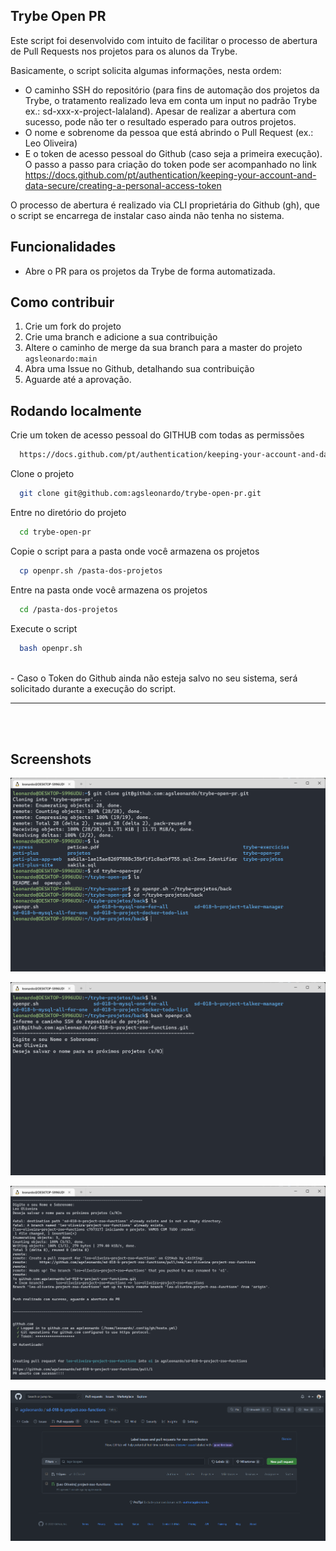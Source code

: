 ## Trybe Open PR
Este script foi desenvolvido com intuito de facilitar o processo de abertura de Pull Requests nos projetos para os alunos da Trybe.

Basicamente, o script solicita algumas informações, nesta ordem:
- O caminho SSH do repositório (para fins de automação dos projetos da Trybe, o tratamento realizado leva em conta um input no padrão Trybe ex.: sd-xxx-x-project-lalaland). Apesar de realizar a abertura com sucesso, pode não ter o resultado esperado para outros projetos.
- O nome e sobrenome da pessoa que está abrindo o Pull Request (ex.: Leo Oliveira)
- E o token de acesso pessoal do Github (caso seja a primeira execução). O passo a passo para criação do token pode ser acompanhado no link  https://docs.github.com/pt/authentication/keeping-your-account-and-data-secure/creating-a-personal-access-token

O processo de abertura é realizado via CLI proprietária do Github (gh), que o script se encarrega de instalar caso ainda não tenha no sistema.
## Funcionalidades

- Abre o PR para os projetos da Trybe de forma automatizada.

## Como contribuir
  1. Crie um fork do projeto
  2. Crie uma branch e adicione a sua contribuição
  3. Altere o caminho de merge da sua branch para a master do projeto `agsleonardo:main`
  4. Abra uma Issue no Github, detalhando sua contribuição 
  5. Aguarde até a aprovação.

## Rodando localmente

Crie um token de acesso pessoal do GITHUB com todas as permissões

```bash
  https://docs.github.com/pt/authentication/keeping-your-account-and-data-secure/creating-a-personal-access-token
```
Clone o projeto

```bash
  git clone git@github.com:agsleonardo/trybe-open-pr.git
```

Entre no diretório do projeto

```bash
  cd trybe-open-pr
```

Copie o script para a pasta onde você armazena os projetos

```bash
  cp openpr.sh /pasta-dos-projetos
```
Entre na pasta onde você armazena os projetos

```bash
  cd /pasta-dos-projetos
```
Execute o script

```bash
  bash openpr.sh
```
<br>
- Caso o Token do Github ainda não esteja salvo no seu sistema, será solicitado durante a execução do script. 
<hr>
<br>
<br>

## Screenshots

![1](assets/screenshots/1.png)

![2](assets/screenshots/2.png)

![3](assets/screenshots/3.png)

![4](assets/screenshots/4.png)


